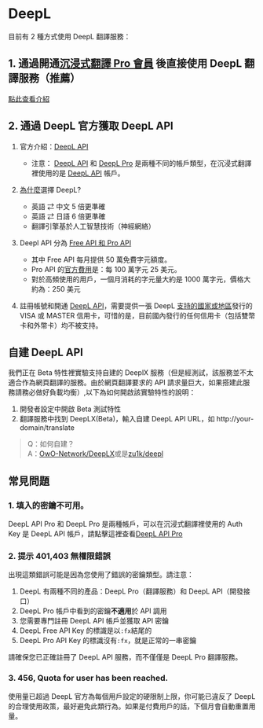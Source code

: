 # DeepL

目前有 2 種方式使用 DeepL 翻譯服務：

## 1. 通過開通[沉浸式翻譯 Pro 會員](https://immersivetranslate.com/pricing/) 後直接使用 DeepL 翻譯服務（推薦）

[點此查看介紹](https://immersivetranslate.com/pricing/)

## 2. 通過 DeepL 官方獲取 DeepL API

1. 官方介紹：[DeepL API ](https://www.deepl.com/zh/pro#developer)
   - 注意： [DeepL API](https://www.deepl.com/zh/pro#developer) 和 [DeepL Pro](https://www.deepl.com/pro) 是兩種不同的帳戶類型，在沉浸式翻譯裡使用的是 [DeepL API](https://www.deepl.com/zh/pro/select-country#developer) 帳戶。
2. [為什麼](https://www.deepl.com/zh/whydeepl)選擇 DeepL?

   - 英語 ⇄ 中文 5 倍更準確
   - 英語 ⇄ 日語 6 倍更準確
   - 翻譯引擎基於人工智慧技術（神經網絡）

3. Deepl API 分為 [Free API 和 Pro API](https://www.deepl.com/zh/pro#developer)

   - 其中 Free API 每月提供 50 萬免費字元額度。
   - Pro API 的[官方費用](https://www.deepl.com/zh/pro#developer)是：每 100 萬字元 25 美元。
   - 對於高頻使用的用戶，一個月消耗的字元量大約是 1000 萬字元，價格大約為：250 美元

4. 註冊帳號和開通 [DeepL API](https://www.deepl.com/zh/pro#developer)，需要提供一張 DeepL [支持的國家或地區](https://support.deepl.com/hc/zh-cn/articles/360020016339-DeepL-Pro%E5%9C%A8%E6%88%91%E6%89%80%E5%9C%A8%E5%9B%BD%E5%AE%B6%E6%97%A0%E6%B3%95%E8%AE%A2%E9%98%85)發行的 VISA 或 MASTER 信用卡，可惜的是，目前國內發行的任何信用卡（包括雙幣卡和外幣卡）均不被支持。

## 自建 DeepL API

我們正在 Beta 特性裡實驗支持自建的 DeeplX 服務（但是經測試，該服務並不太適合作為網頁翻譯的服務。由於網頁翻譯要求的 API 請求量巨大，如果搭建此服務請務必做好負載均衡）,以下為如何開啟該實驗特性的說明：

1. 開發者設定中開啟 Beta 測試特性
2. 翻譯服務中找到 DeepLX(Beta)，輸入自建 DeepL API URL，如 http://your-domain/translate

> Q：如何自建？  
> A：[OwO-Network/DeepLX](https://github.com/OwO-Network/DeepLX#setup-on-immersive-translate)或是[zu1k/deepl](https://github.com/KyleChoy/zotero-pdf-translate/blob/CustomDeepL/README.md)

## 常見問題

### 1. 填入的密鑰不可用。

DeepL API Pro 和 DeepL Pro 是兩種帳戶，可以在沉浸式翻譯裡使用的 Auth Key 是 DeepL API 帳戶，請點擊這裡查看[DeepL API Pro](https://www.deepl.com/zh/pro/select-country#developer)

### 2. 提示 401,403 無權限錯誤

出現這類錯誤可能是因為您使用了錯誤的密鑰類型。請注意：

1. DeepL 有兩種不同的產品：DeepL Pro（翻譯服務）和 DeepL API（開發接口）
2. DeepL Pro 帳戶中看到的密鑰**不適用**於 API 調用
3. 您需要專門註冊 DeepL API 帳戶並獲取 API 密鑰
4. DeepL Free API Key 的標識是以`:fx`結尾的
5. DeepL Pro API Key 的標識沒有`:fx`，就是正常的一串密鑰

請確保您已正確註冊了 DeepL API 服務，而不僅僅是 DeepL Pro 翻譯服務。

### 3. 456, Quota for user has been reached.

使用量已超過 DeepL 官方為每個用戶設定的硬限制上限，你可能已違反了 DeepL 的合理使用政策，最好避免此類行為。如果是付費用戶的話，下個月會自動重置用量。